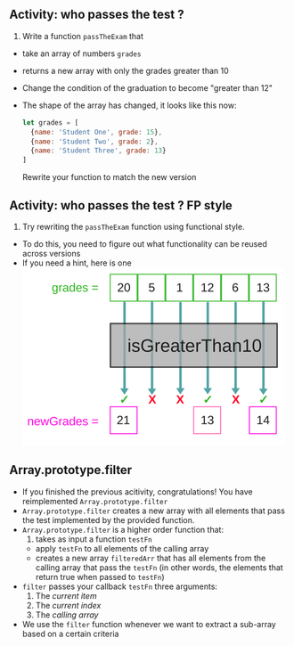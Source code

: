 ## Activity: who passes the test ?

1. Write a function `passTheExam` that
  * take an array of numbers `grades`
  * returns a new array with only the grades greater than 10
* Change the condition of the graduation to become "greater than 12"
* The shape of the array has changed, it looks like this now:

  ```javascript
  let grades = [
    {name: 'Student One', grade: 15},
    {name: 'Student Two', grade: 2},
    {name: 'Student Three', grade: 13}
  ]
  ```
  Rewrite your function to match the new version

## Activity: who passes the test ? FP style

1. Try rewriting the `passTheExam` function using functional style.
  * To do this, you need to figure out what functionality can be reused across versions
  * If you need a hint, here is one
  ![](img/functional-js-filter-example.png)

## Array.prototype.filter

* If you finished the previous acitivity, congratulations! You have reimplemented `Array.prototype.filter`
* `Array.prototype.filter` creates a new array with all elements that pass the test implemented by the provided function.
* `Array.prototype.filter` is a higher order function that:
  1. takes as input a function `testFn`
  * apply `testFn` to all elements of the calling array
  * creates a new array `filteredArr` that has all elements from the calling array that pass the `testFn` (in other words, the elements that return true when passed to `testFn`)
* `filter` passes your callback `testFn` three arguments:
  1. The *current item*
  2. The *current index*
  3. The *calling array*
* We use the `filter` function whenever we want to extract a sub-array based on a certain criteria
